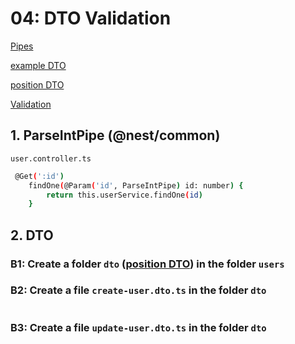 # 04: DTO Validation
[Pipes](https://docs.nestjs.com/pipes)

[example DTO](https://docs.nestjs.com/controllers#request-payloads)

[position DTO](https://docs.nestjs.com/modules#feature-modules)

[Validation](https://docs.nestjs.com/techniques/validation)

## 1. ParseIntPipe (@nest/common)
`user.controller.ts`
```bash
 @Get(':id')
    findOne(@Param('id', ParseIntPipe) id: number) {
        return this.userService.findOne(id)
    }
```
## 2. DTO
### B1: Create a folder `dto` ([position DTO](https://docs.nestjs.com/modules#feature-modules)) in the folder `users`
### B2: Create a file `create-user.dto.ts` in the folder `dto`
```bash
```
### B3: Create a file `update-user.dto.ts` in the folder `dto`
```bash
```


